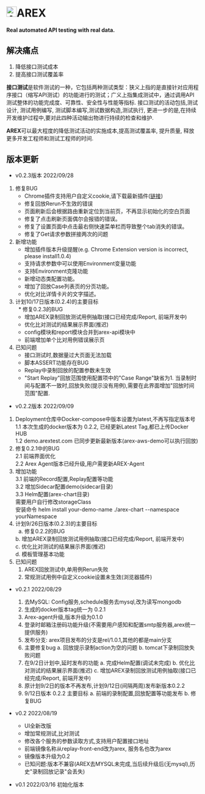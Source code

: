 # <img src="https://avatars.githubusercontent.com/u/103105168?s=200&v=4" alt="Arex Icon" width="27" height=""/>AREX  
**Real automated API testing with real data.**   

## 解决痛点  
1. 降低接口测试成本
2. 提高接口测试覆盖率  

**接口测试**是软件测试的一种，它包括两种测试类型：狭义上指的是直接针对应用程序接口（缩写API测试）的功能进行的测试；广义上指集成测试中，通过调用API测试整体的功能完成度、可靠性、安全性与性能等指标. 接口测试的活动包括,测试设计, 测试用例编写, 测试脚本编写,测试数据构造,测试执行, 更进一步的是,在持续开发维护过程中,要对此四种活动输出物进行持续的检查和维护. 
  
**AREX**可以最大程度的降低测试活动的实施成本,提高测试覆盖率, 提升质量, 释放更多开发工程师和测试工程师的时间.
  
## 版本更新

* v0.2.3版本 2022/09/28   
1. 修复BUG  
   * Chrome插件支持用户自定义cookie,请下载最新插件([链接](https://github.com/arextest/arex-chrome-extension/releases))
   * 修复回放Rerun不生效的错误
   * 页面刷新后会根据路由重新定位到当前页，不再显示初始化的空白页面
   * 修复了点击刷新页面偶尔会报错的错误。
   * 修复了设置页面中点击最右侧快速菜单栏而导致整个tab消失的错误。
   * 修复了Get请求参数拼接两次的问题
2. 新增功能
   * 增加插件版本升级提醒(e.g. Chrome Extension version is incorrect, please install1.0.4)
   * 支持请求参数中可以使用Environment变量功能
   * 支持Environment克隆功能
   * 新增动态类配置功能。
   * 增加了回放Case列表页的分页功能。
   * 优化对比详情卡片的文字描述。
3. 计划10/17日版本(0.2.4)的主要目标  
   * 修复0.2.3的BUG  
   * 增加AREX录制回放测试用例抽取(接口已经完成/Report, 前端开发中)  
   * 优化比对测试的结果展示界面(推迟)  
   * config模块和report模块合并到arex-api模块中
   * 前端增加单个比对用例错误展示页
4. 已知问题  
	* 接口测试时,数据量过大页面无法加载
   * 脚本ASSERT功能存在BUG
   * Replay中录制回放的配置参数未生效
	* "Start Replay"回放范围使用配置项中的"Case Range"缺省为1. 当录制时间与配置不一致时,回放失败(提示没有用例),需要在此界面增加"回放时间范围"配置.

* v0.2.2版本 2022/09/09  
1. Deployment仓库中Docker-compose中版本设置为latest,不再写指定版本号  
   1.1 本次生成的docker版本为 0.2.2, 已经更新Latest Tag,都已上传Docker HUB  
   1.2 demo.arextest.com 已同步更新最新版本(arex-aws-demo可以执行回放)  
2. 修复0.2.1中的BUG  
   2.1 前端界面优化  
   2.2 Arex Agent版本已经升级,用户需更新AREX-Agent  
3. 增加功能  
   3.1 前端的Record配置,Replay配置等功能  
   3.2 增加Sidecar配置demo(sidecar目录)  
   3.3 Helm配置(arex-chart目录)  
   需要用户自行修改storageClass  
   安装命令 helm install your-demo-name ./arex-chart  --namespace yourNamespace  
4. 计划9/26日版本(0.2.3)的主要目标  
   a. 修复0.2.2的BUG  
   b. 增加AREX录制回放测试用例抽取(接口已经完成/Report, 前端开发中)  
   c. 优化比对测试的结果展示界面(推迟)  
   d. 模板管理基本功能
5. 已知问题  
	1. AREX回放测试中,单用例Rerun失败  
	2. 常规测试用例中自定义cookie设置未生效(浏览器插件)  

* v0.2.1 2022/08/29
	1. 去MySQL: Config服务,schedule服务去mysql,改为读写mongodb
	2. 生成的docker版本tag统一为 0.2.1
	3. Arex-agent升级,版本升级为0.1.0
	4. 登录时邮箱注册码功能升级(不需要用户感知和配置smtp服务器,arex统一提供服务)
	5. 发布分支: arex项目发布的分支是rel/1.0.1,其他的都是main分支
	6. 主要修复bug
		a. 回放提示录制action为空的问题
		b. tomcat下录制回放失败问题
	7. 在9/2日计划中,延时发布的功能
		a. 完成Helm配置(调试未完成)
		b. 优化比对测试的结果展示界面(推迟)
		c. 增加AREX录制回放测试用例抽取(接口已经完成/Report, 前端开发中)
	8. 原计划9/2日的版本不再发布,计划9/12日(间隔两周)发布新版本0.2.2
	9. 9/12日版本 0.2.2 主要目标
		a. 前端的录制配置,回放配置等功能发布
		b. 修复BUG

* v0.2 2022/08/19
    * UI全新改版
    * 增加常规测试,比对测试
    * 修改各个服务的参数读取方式,支持用户配置接口地址
    * 前端镜像名称从replay-front-end改为arex, 服务名也改为arex
    * 镜像版本升级为0.2
    * 已知问题:版本不兼容(AREX去MYSQL未完成,当后续升级后(无mysql),历史"录制回放记录"会丢失)

* v0.1 2022/03/16 初始化版本